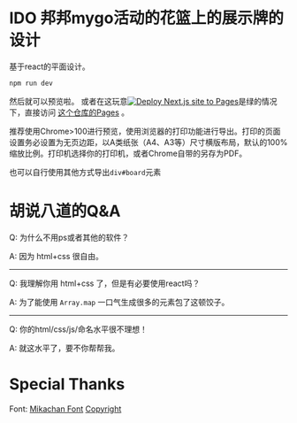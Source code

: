 # IDO 邦邦mygo活动的花篮上的展示牌的设计
基于react的平面设计。
```bash
npm run dev
```
然后就可以预览啦。
或者在这玩意[![Deploy Next.js site to Pages](https://github.com/Akiaki0324/ido-mygo-flower-basket-presentation-board/actions/workflows/nextjs.yml/badge.svg)](https://github.com/Akiaki0324/ido-mygo-flower-basket-presentation-board/actions/workflows/nextjs.yml)是绿的情况下，直接访问 [这个仓库的Pages](https://akiaki0324.github.io/ido-mygo-flower-basket-presentation-board/) 。

推荐使用Chrome>100进行预览，使用浏览器的打印功能进行导出。打印的页面设置务必设置为无页边距，以A类纸张（A4、A3等）尺寸横版布局，默认的100%缩放比例。打印机选择你的打印机，或者Chrome自带的另存为PDF。

也可以自行使用其他方式导出`div#board`元素

# 胡说八道的Q&A
Q: 为什么不用ps或者其他的软件？

A: 因为 html+css 很自由。

---
Q: 我理解你用 html+css 了，但是有必要使用react吗？

A: 为了能使用 `Array.map` 一口气生成很多的元素包了这顿饺子。

---
Q: 你的html/css/js/命名水平很不理想！

A: 就这水平了，要不你帮帮我。

# Special Thanks
Font: [Mikachan Font](http://mikachan.sourceforge.jp/) [Copyright](/public/mikachan.txt)